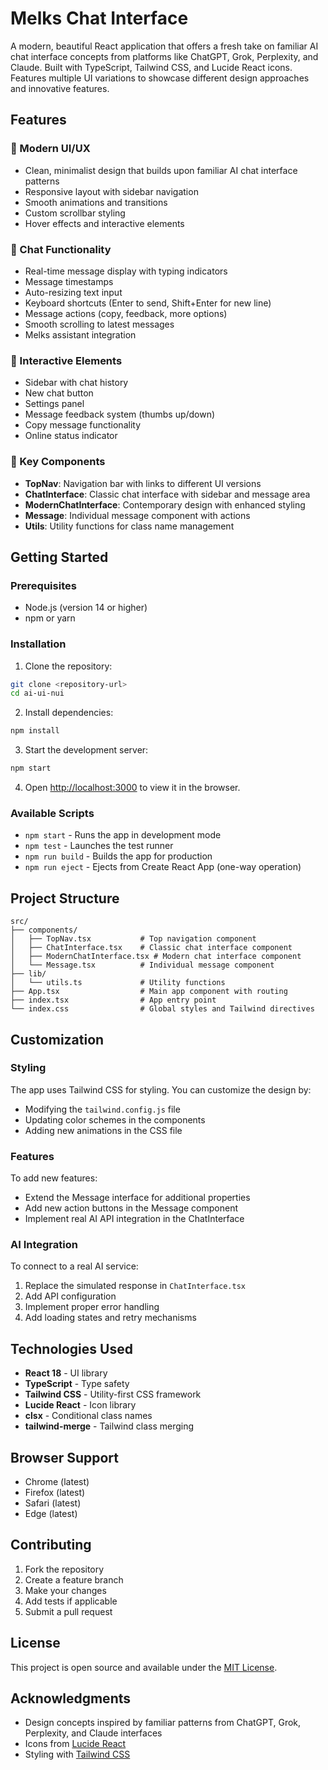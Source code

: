 # Melks Chat Interface

A modern, beautiful React application that offers a fresh take on familiar AI chat interface concepts from platforms like ChatGPT, Grok, Perplexity, and Claude. Built with TypeScript, Tailwind CSS, and Lucide React icons. Features multiple UI variations to showcase different design approaches and innovative features.

## Features

### 🎨 Modern UI/UX

- Clean, minimalist design that builds upon familiar AI chat interface patterns
- Responsive layout with sidebar navigation
- Smooth animations and transitions
- Custom scrollbar styling
- Hover effects and interactive elements

### 💬 Chat Functionality

- Real-time message display with typing indicators
- Message timestamps
- Auto-resizing text input
- Keyboard shortcuts (Enter to send, Shift+Enter for new line)
- Message actions (copy, feedback, more options)
- Smooth scrolling to latest messages
- Melks assistant integration

### 🔧 Interactive Elements

- Sidebar with chat history
- New chat button
- Settings panel
- Message feedback system (thumbs up/down)
- Copy message functionality
- Online status indicator

### 🎯 Key Components

- **TopNav**: Navigation bar with links to different UI versions
- **ChatInterface**: Classic chat interface with sidebar and message area
- **ModernChatInterface**: Contemporary design with enhanced styling
- **Message**: Individual message component with actions
- **Utils**: Utility functions for class name management

## Getting Started

### Prerequisites

- Node.js (version 14 or higher)
- npm or yarn

### Installation

1. Clone the repository:

```bash
git clone <repository-url>
cd ai-ui-nui
```

2. Install dependencies:

```bash
npm install
```

3. Start the development server:

```bash
npm start
```

4. Open [http://localhost:3000](http://localhost:3000) to view it in the browser.

### Available Scripts

- `npm start` - Runs the app in development mode
- `npm test` - Launches the test runner
- `npm run build` - Builds the app for production
- `npm run eject` - Ejects from Create React App (one-way operation)

## Project Structure

```
src/
├── components/
│   ├── TopNav.tsx           # Top navigation component
│   ├── ChatInterface.tsx    # Classic chat interface component
│   ├── ModernChatInterface.tsx # Modern chat interface component
│   └── Message.tsx          # Individual message component
├── lib/
│   └── utils.ts             # Utility functions
├── App.tsx                  # Main app component with routing
├── index.tsx                # App entry point
└── index.css                # Global styles and Tailwind directives
```

## Customization

### Styling

The app uses Tailwind CSS for styling. You can customize the design by:

- Modifying the `tailwind.config.js` file
- Updating color schemes in the components
- Adding new animations in the CSS file

### Features

To add new features:

- Extend the Message interface for additional properties
- Add new action buttons in the Message component
- Implement real AI API integration in the ChatInterface

### AI Integration

To connect to a real AI service:

1. Replace the simulated response in `ChatInterface.tsx`
2. Add API configuration
3. Implement proper error handling
4. Add loading states and retry mechanisms

## Technologies Used

- **React 18** - UI library
- **TypeScript** - Type safety
- **Tailwind CSS** - Utility-first CSS framework
- **Lucide React** - Icon library
- **clsx** - Conditional class names
- **tailwind-merge** - Tailwind class merging

## Browser Support

- Chrome (latest)
- Firefox (latest)
- Safari (latest)
- Edge (latest)

## Contributing

1. Fork the repository
2. Create a feature branch
3. Make your changes
4. Add tests if applicable
5. Submit a pull request

## License

This project is open source and available under the [MIT License](LICENSE).

## Acknowledgments

- Design concepts inspired by familiar patterns from ChatGPT, Grok, Perplexity, and Claude interfaces
- Icons from [Lucide React](https://lucide.dev/)
- Styling with [Tailwind CSS](https://tailwindcss.com/)
